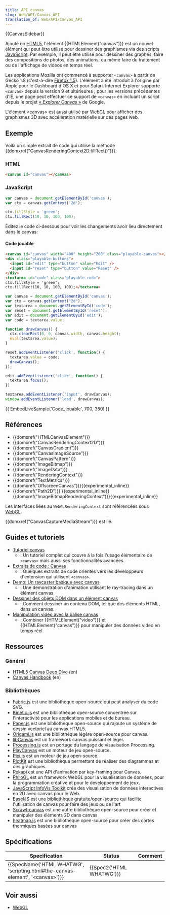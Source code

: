 ```yaml
---
title: API canvas
slug: Web/API/Canvas_API
translation_of: Web/API/Canvas_API
---
```

{{CanvasSidebar}}

Ajouté en [HTML5](/fr/docs/Web/Guide/HTML/HTML5), l'élément {{HTMLElement("canvas")}} est un nouvel élément qui peut être utilisé pour dessiner des graphismes via des scripts [JavaScript](/fr/docs/JavaScript). Par exemple, Il peut être utilisé pour dessiner des graphes, faire des compositions de photos, des animations, ou même faire du traitement ou de l'affichage de vidéos en temps réel.

Les applications Mozilla ont commencé à supporter `<canvas>` à partir de Gecko 1.8 (c'est-à-dire [Firefox 1.5](/fr/docs/Mozilla/Firefox/Releases/1.5)). L'élément a été introduit à l'origine par Apple pour le Dashboard d'OS X et pour Safari. Internet Explorer supporte `<canvas>` depuis la version 9 et ultérieures&nbsp;; pour les versions précédentes d'IE, une page peut effectuer ce support de `<canvas>` en incluant un script depuis le projet [«&nbsp;<i lang="en">Explorer Canvas</i>&nbsp;»](https://github.com/arv/explorercanvas) de Google.

L'élément \<canvas> est aussi utilisé par [WebGL](/fr/docs/Web/API/WebGL_API) pour afficher des graphismes 3D avec accélération matérielle sur des pages web.

## Exemple

Voilà un simple extrait de code qui utilise la méthode {{domxref("CanvasRenderingContext2D.fillRect()")}}.

### HTML

```html
<canvas id="canvas"></canvas>
```

### JavaScript

```js
var canvas = document.getElementById('canvas');
var ctx = canvas.getContext('2d');

ctx.fillStyle = 'green';
ctx.fillRect(10, 10, 100, 100);
```

Éditez le code ci-dessous pour voir les changements avoir lieu directement dans le canvas:

#### Code jouable

```html hidden
<canvas id="canvas" width="400" height="200" class="playable-canvas"></canvas>
<div class="playable-buttons">
  <input id="edit" type="button" value="Edit" />
  <input id="reset" type="button" value="Reset" />
</div>
<textarea id="code" class="playable-code">
ctx.fillStyle = 'green';
ctx.fillRect(10, 10, 100, 100);</textarea>
```

```js hidden
var canvas = document.getElementById('canvas');
var ctx = canvas.getContext("2d");
var textarea = document.getElementById('code');
var reset = document.getElementById('reset');
var edit = document.getElementById('edit');
var code = textarea.value;

function drawCanvas() {
  ctx.clearRect(0, 0, canvas.width, canvas.height);
  eval(textarea.value);
}

reset.addEventListener('click', function() {
  textarea.value = code;
  drawCanvas();
});

edit.addEventListener('click', function() {
  textarea.focus();
})

textarea.addEventListener('input', drawCanvas);
window.addEventListener('load', drawCanvas);
```

{{ EmbedLiveSample('Code_jouable', 700, 360) }}

## Références

- {{domxref("HTMLCanvasElement")}}
- {{domxref("CanvasRenderingContext2D")}}
- {{domxref("CanvasGradient")}}
- {{domxref("CanvasImageSource")}}
- {{domxref("CanvasPattern")}}
- {{domxref("ImageBitmap")}}
- {{domxref("ImageData")}}
- {{domxref("RenderingContext")}}
- {{domxref("TextMetrics")}}
- {{domxref("OffscreenCanvas")}}{{experimental_inline}}
- {{domxref("Path2D")}} {{experimental_inline}}{{domxref("ImageBitmapRenderingContext")}}{{experimental_inline}}

Les interfaces liées au `WebGLRenderingContext` sont référencées sous [WebGL](/en-US/docs/Web/WebGL).

{{domxref("CanvasCaptureMediaStream")}} est lié.

## Guides et tutoriels

- [Tutoriel canvas](/fr/docs/Tutoriel_canvas)
  - : Un tutoriel complet qui couvre à la fois l'usage élémentaire de `<canvas>` mais aussi ses fonctionnalités avancées.
- [Extraits de code : Canvas](/fr/docs/Extraits_de_code/Canvas)
  - : Quelques extraits de code orientés vers les développeurs d'extension qui utilisent `<canvas>`.
- [Demo: Un raycaster basique avec canvas](/fr/docs/Un_raycaster_basique_avec_canvas)
  - : Une demonstration d'animation utilisant le ray-tracing dans un élément canvas.
- [Dessiner des objets DOM dans un élément canvas](/fr/docs/Web/HTML/Canvas/Dessiner_des_objets_DOM_dans_un_element_canvas)
  - : Comment dessiner un contenu DOM, tel que des éléments HTML, dans un canvas.
- [Manipulation vidéo avec la balise canvas](/fr/docs/HTML/Manipulating_video_using_canvas)
  - : Combiner {{HTMLElement("video")}} et {{HTMLElement("canvas")}} pour manipuler des données video en temps réel.

## Ressources

### Général

- [HTML5 Canvas Deep Dive](http://joshondesign.com/p/books/canvasdeepdive/title.html) (en)
- [Canvas Handbook](http://bucephalus.org/text/CanvasHandbook/CanvasHandbook.html) (en)

### Bibliothèques

- [Fabric.js](http://fabricjs.com) est une bibliothèque open-source qui peut analyser du code SVG.
- [Kinetic.js](https://github.com/ericdrowell/KineticJS) est une bibliothèque open-source concentrée sur l'interactivité pour les applications mobiles et de bureau.
- [Paper.js](http://paperjs.org/) est une bibliothèque open-source qui rajoute un système de dessin vectoriel au canvas HTML5.
- [Origami.js](http://origamijs.com/docs/) est une bibliothèque légère open-source pour canvas.
- [libCanvas](http://libcanvas.github.com/) est un framework canvas puissant et léger.
- [Processing.js](http://processingjs.org) est un portage du langage de visuaisation Processing.
- [PlayCanvas](https://playcanvas.com/) est un moteur de jeu open-source.
- [Pixi.js](http://www.pixijs.com/) est un moteur de jeu open-source.
- [PlotKit](http://www.liquidx.net/plotkit/) est une bibliothèque permettant de réaliser des diagrammes et des graphiques.
- [Rekapi](https://github.com/jeremyckahn/rekapi) est une API d'animation par key-framing pour Canvas.
- [PhiloGL](http://senchalabs.github.com/philogl/) est un framework WebGL pour la visualisation de données, pour la programmation créative et pour le developpement de jeux.
- [JavaScript InfoVis Toolkit](http://thejit.org/) crée des visualisation de données interactives en 2D avec canvas pour le Web.
- [EaselJS](http://www.createjs.com/easeljs) est une bibliothèque gratuite/open-source qui facilite l'utilisation de canvas pour faire des jeux ou de l'art
- [Scrawl-canvas](http://scrawl.rikweb.org.uk/) est une autre bibliothèque open-source pour créer et manipuler des éléments 2D dans canvas
- [heatmap.js](https://www.patrick-wied.at/static/heatmapjs/) est une bibliothèque open-source pour créer des cartes thermiques basées sur canvas

## Spécifications

| Specification                                                                                                | Status                           | Comment |
| ------------------------------------------------------------------------------------------------------------ | -------------------------------- | ------- |
| {{SpecName('HTML WHATWG', 'scripting.html#the-canvas-element', '&lt;canvas&gt;')}} | {{Spec2('HTML WHATWG')}} |         |

## Voir aussi

- [WebGL](/en-US/docs/Web/WebGL)
